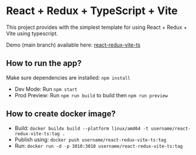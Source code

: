# React + Redux + TypeScript + Vite
This project provides with the simplest template for using React + Redux + Vite using typescript.

Demo (main branch) available here: [react-redux-vite-ts](https://react-redux-vite-ts.vercel.app)

## How to run the app?
Make sure dependencies are installed: `npm install`
- Dev Mode: Run `npm start` 
- Prod Preview: Run `npm run build` to build then `npm run preview`

## How to create docker image?
- Build: `docker buildx build --platform linux/amd64 -t username/react-redux-vite-ts:tag .`
- Publish using: `docker push username/react-redux-vite-ts:tag`
- Run: `docker run -d -p 3010:3010 username/react-redux-vite-ts:tag`

